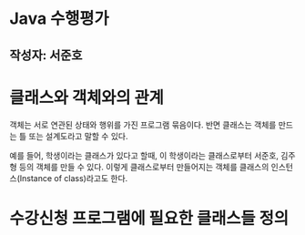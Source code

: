 Java 수행평가
==================
작성자: 서준호
------------

# 클래스와 객체와의 관계
객체는 서로 연관된 상태와 행위를 가진 프로그램 묶음이다. 반면 클래스는 객체를 만드는 틀 또는 설계도라고 말할 수 있다. 

예를 들어, 학생이라는 클래스가 있다고 할때, 이 학생이라는 클래스로부터 서준호, 김주형 등의 객체를 만들 수 있다. 이렇게 클래스로부터 만들어지는 객체를 클래스의 인스턴스(Instance of class)라고도 한다.

# 수강신청 프로그램에 필요한 클래스들 정의
